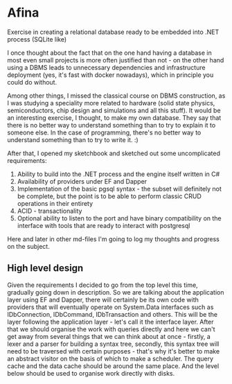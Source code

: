 # Afina
Exercise in creating a relational database ready to be embedded into .NET process (SQLite like)

I once thought about the fact that on the one hand having a database in most even small projects is more often justified than not - on the other hand using a DBMS leads to unnecessary dependencies and infrastructure deployment (yes, it's fast with docker nowadays), which in principle you could do without.

Among other things, I missed the classical course on DBMS construction, as I was studying a speciality more related to hardware (solid state physics, semiconductors, chip design and simulations and all this stuff). It would be an interesting exercise, I thought, to make my own database. They say that there is no better way to understand something than to try to explain it to someone else. In the case of programming, there's no better way to understand something than to try to write it. :)

After that, I opened my sketchbook and sketched out some uncomplicated requirements:
1. Ability to build into the .NET process and the engine itself written in C# 
2. Availability of providers under EF and Dapper
3. Implementation of the basic pgsql syntax - the subset will definitely not be complete, but the point is to be able to perform classic CRUD operations in their entirety
4. ACID - transactionality
5. Optional ability to listen to the port and have binary compatibility on the interface with tools that are ready to interact with postgresql

Here and later in other md-files I'm going to log my thoughts and progress on the subject.

## High level design
Given the requirements I decided to go from the top level this time, gradually going down in description. So we are talking about the application layer using EF and Dapper, there will certainly be its own code with providers that will eventually operate on System.Data interfaces such as IDbConnection, IDbCommand, IDbTransaction and others. This will be the layer following the application layer - let's call it the interface layer. After that we should organise the work with queries directly and here we can't get away from several things that we can think about at once - firstly, a lexer and a parser for building a syntax tree, secondly, this syntax tree will need to be traversed with certain purposes - that's why it's better to make an abstract visitor on the basis of which to make a scheduler. The query cache and the data cache should be around the same place. And the level below should be used to organise work directly with disks.
